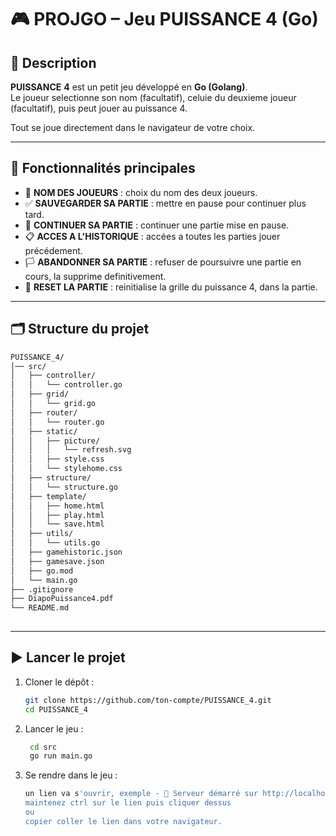 # 🎮 PROJGO – Jeu PUISSANCE 4 (Go)

## 📖 Description
**PUISSANCE** **4** est un petit jeu développé en **Go (Golang)**.  
Le joueur selectionne son nom (facultatif), celuie du deuxieme joueur (facultatif), puis peut jouer au puissance 4.

Tout se joue directement dans le navigateur de votre choix.

---

## 🚀 Fonctionnalités principales
- 👤 **NOM DES JOUEURS** : choix du nom des deux joueurs.  
- ✅ **SAUVEGARDER SA PARTIE** : mettre en pause pour continuer plus tard.
- 🔄 **CONTINUER SA PARTIE** : continuer une partie mise en pause. 
- 📋 **ACCES A L'HISTORIQUE** : accées a toutes les parties jouer précédement.    
- 🏳️ **ABANDONNER SA PARTIE** : refuser de poursuivre une partie en cours, la supprime definitivement.  
- 🚨 **RESET LA PARTIE** : reinitialise la grille du puissance 4, dans la partie.  
  
---

## 🗂 Structure du projet
   ```bash
   PUISSANCE_4/
   │── src/
   │   ├── controller/
   │   │   └── controller.go
   │   ├── grid/
   │   │   └── grid.go
   │   ├── router/
   │   │   └── router.go
   │   ├── static/
   │   │   ├── picture/
   │   │   │   └── refresh.svg
   │   │   ├── style.css
   │   │   └── stylehome.css
   │   ├── structure/
   │   │   └── structure.go
   │   ├── template/
   │   │   ├── home.html
   │   │   ├── play.html
   │   │   └── save.html
   │   ├── utils/
   │   │   └── utils.go
   │   ├── gamehistoric.json
   │   ├── gamesave.json
   │   ├── go.mod
   │   └── main.go
   ├── .gitignore
   ├── DiapoPuissance4.pdf
   └── README.md
    
   ```
---

## ▶️ Lancer le projet
1. Cloner le dépôt :  
   ```bash
   git clone https://github.com/ton-compte/PUISSANCE_4.git
   cd PUISSANCE_4

2. Lancer le jeu :
   ```bash
    cd src
    go run main.go

3. Se rendre dans le jeu :
   ```bash
   un lien va s'ouvrir, exemple - 🚀 Serveur démarré sur http://localhost:8080/home
   maintenez ctrl sur le lien puis cliquer dessus
   ou
   copier coller le lien dans votre navigateur.

